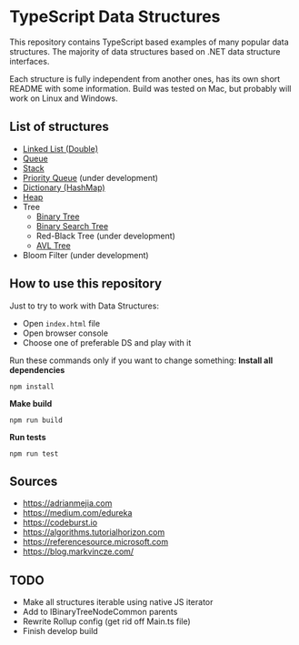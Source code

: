 # TypeScript Data Structures

This repository contains TypeScript based examples of many
popular data structures. The majority of data structures based on .NET data structure interfaces.

Each structure is fully independent from another ones, has its own short README with some information.
Build was tested on Mac, but probably will work on Linux and Windows.

## List of structures

-   [Linked List (Double)](src/LinkedList)
-   [Queue](src/Queue)
-   [Stack](src/Stack)
-   [Priority Queue](src/PriorityQueue) (under development)
-   [Dictionary (HashMap)](src/Dictionary)
-   [Heap](src/Heap)
-   Tree
    -   [Binary Tree](src/Tree/BinaryTree)
    -   [Binary Search Tree](src/Tree/BinarySearchTree)
    -   Red-Black Tree (under development)
    -   [AVL Tree](src/Tree/AVLTree)
-   Bloom Filter (under development)

## How to use this repository

Just to try to work with Data Structures:

-   Open `index.html` file
-   Open browser console
-   Choose one of preferable DS and play with it

Run these commands only if you want to change something:
**Install all dependencies**

```
npm install
```

**Make build**

```
npm run build
```

**Run tests**

```
npm run test
```

## Sources

-   https://adrianmejia.com
-   https://medium.com/edureka
-   https://codeburst.io
-   https://algorithms.tutorialhorizon.com
-   https://referencesource.microsoft.com
-   https://blog.markvincze.com/

## TODO

-   Make all structures iterable using native JS iterator
-   Add to IBinaryTreeNodeCommon parents
-   Rewrite Rollup config (get rid off Main.ts file)
-   Finish develop build
